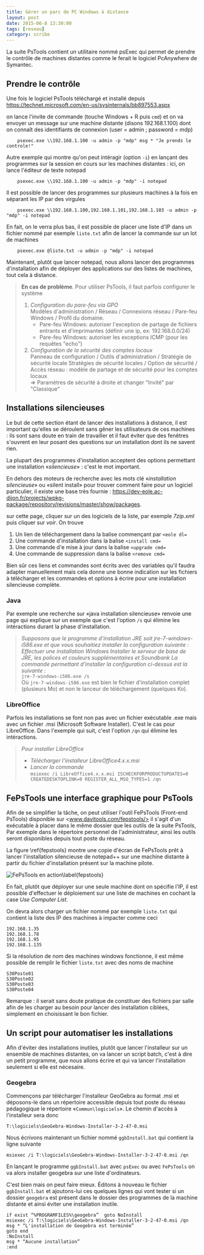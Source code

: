 ```yaml
---
title: Gérer un parc de PC Windows à distance
layout: post
date: 2015-06-8 13:30:00
tags: [reseau]
category: scribe
---
```


La suite PsTools contient un utilitaire nommé psExec qui permet de prendre
le contrôle de machines distantes comme le ferait le logiciel PcAnywhere
de Symantec.


## Prendre le contrôle

Une fois le logiciel PsTools téléchargé et installé depuis 
<https://technet.microsoft.com/en-us/sysinternals/bb897553.aspx>

on lance l'invite de commande (touche Windows + R puis `cmd`)
et on va envoyer un message sur une machine distante (disons 192.168.1.100)
dont on connaît des identifiants de connexion (user = admin ; password = mdp)

```
    psexec.exe \\192.168.1.100 -u admin -p "mdp" msg * "Je prends le controle!"
```

Autre exemple qui montre qu'on peut intéragir (option `-i`) en lançant des
programmes sur la session en cours sur les machines distantes : ici, on lance
l'éditeur de texte notepad

```
    psexec.exe \\192.168.1.100 -u admin -p "mdp" -i notepad
```

Il est possible de lancer des programmes sur plusieurs machines à la fois
en séparant les IP par des virgules

```
    psexec.exe \\192.168.1.100,192.168.1.101,192.168.1.103 -u admin -p "mdp" -i notepad
```

En fait, on le verra plus bas, il est possible de placer une liste d'IP dans un fichier 
nommé par exemple `liste.txt` afin de lancer la commande sur un lot de machines

```
    psexec.exe @liste.txt -u admin -p "mdp" -i notepad
```

Maintenant, plutôt que lancer notepad, nous allons lancer des programmes
d'installation afin de déployer des applications sur des listes de machines,
tout cela à distance.


<!--
On peut aussi prendre la main sur l'invite de commande de la machine distante
pour y travailler

```
    psexec.exe \\192.168.1.100 -u admin -p "mdp" cmd
```

Pour vérifier que vous travaillez désormais sur la machine distante, essayez

```
    msg * "Je travaile à distance"
```
-->

> **En cas de problème**. Pour utiliser PsTools, il faut parfois configurer
> le système
>
> 1. *Configuration du pare-feu via GPO*\
>    Modèles d'administration / Réseau / Connexions réseau / Pare-feu Windows /
>    Profil du domaine.
>     - Pare-feu Windows: autoriser l'exception de partage de fichiers entrants et
>       d'imprimantes (définir une ip, ex: 192.168.0.0/24)
>     - Pare-feu Windows: autoriser les exceptions ICMP (pour les requêtes "echo")
> 2. *Configuration de la sécurité des comptes locaux*\
>    Panneau de configuration / Outils d'administration / Stratégie de sécurité
>    locale Stratégies de sécurité locales / Option de sécurité /
>    Accès réseau : modèle de partage et de sécurité pour les comptes locaux\
>    => Paramètres de sécurité à droite et changer "Invité" par "Classique"


## Installations silencieuses

Le but de cette section étant de lancer des installations à distance, il est 
important qu'elles se déroulent sans gêner les utilisateurs de ces machines :
ils sont sans doute en train de travailler et il faut éviter que des fenêtres 
s'ouvrent en leur posant des questions sur un installation dont ils ne savent
rien.

La plupart des programmes d'installation acceptent des options permettant une 
installation «*silencieuse*» : c'est le mot important.

En dehors des moteurs de recherche avec les mots clé «*installation silencieuse*»
ou «silent install» pour trouver comment faire pour un logiciel particulier,
il existe une base très fournie :
<https://dev-eole.ac-dijon.fr/projects/wpkg-package/repository/revisions/master/show/packages>.

sur cette page, cliquer sur un des logiciels de la liste, par exemple *7zip.xml*
puis cliquer sur *voir*. On trouve

1. Un lien de téléchargement dans la balise commençant par `<eole dl=`
2. Une commande d'installation dans la balise `<install cmd=`
2. Une commande d'e mise à jour dans la balise `<upgrade cmd=`
2. Une commande de suppression dans la balise `<remove cmd=`

Bien sûr ces liens et commandes sont écrits avec des variables qu'il faudra
adapter manuellement mais cela donne une bonne indication sur les fichiers à
télécharger et les commandes et options à écrire pour une installation
silencieuse complète.

### Java

Par exemple une recherche sur «java installation silencieuse» renvoie une page
qui explique sur un exemple que c'est l'option `/s` qui élimine les intéractions
durant la phase d'installation. 

> *Supposons que le programme d'installation JRE soit jre-7-windows-i586.exe 
> et que vous souhaitiez installer la configuration suivante :
> Effectuer une installation Windows Installer le serveur de base de JRE, les
> polices et couleurs supplémentaires et Soundbank La commande permettant
> d'installer la configuration ci-dessus est la suivante :* \
> `jre-7-windows-i586.exe /s`\
> Où `jre-7-windows-i586.exe` est bien le fichier d'installation complet 
> (plusieurs Mo) et non le lanceur de téléchargement (quelques Ko).

### LibreOffice

Parfois les installations se font non pas avec un fichier exécutable .exe
mais avec un fichier .msi (Microsoft Software Installer). C'est le cas pour
LibreOffice. Dans l'exemple qui suit, c'est l'option `/qn` qui élimine les
intéractions.

> *Pour installer LibreOffice*
>
> - *Télécharger l'installeur LibreOffice4.x.x.msi*
> - *Lancer la commande* \
>   `msiexec /i LibreOffice4.x.x.msi ISCHECKFORPRODUCTUPDATES=0 CREATEDESKTOPLINK=0 REGISTER_ALL_MSO_TYPES=1 /qn`

## FePsTools une interface graphique pour PsTools


Afin de se simplifier la tâche, on peut utiliser l'outil FePsTools (Front-end
PsTools) disponible sur <www.davitools.com/fepstools/> il s'agit d'un
exécutable à placer dans le même dossier que les outils de la suite PsTools,
Par exemple dans le répertoire personnel de l'administrateur, ainsi les outils
seront disponibles depuis tout poste du réseau.

La figure \ref{fepstools} montre une copie d'écran de FePsTools prêt à 
lancer l'installation silencieuse de notepad++ sur une machine distante
à partir du fichier d'installation présent sur la machine pilote.

![FePsTools en action\label{fepstools}](figs/fepstools.png)

En fait, plutôt que déployer sur une seule machine dont on spécifie l'IP, 
il est possible d'effectuer le déploiement sur une liste de 
machines en cochant la case *Use Computer List*.

On devra alors charger un fichier nommé par exemple `liste.txt` qui contient 
la liste des IP des machines à impacter comme ceci

    192.168.1.35
    192.168.1.78
    192.168.1.95
    192.168.1.135

Si la résolution de nom des machines windows fonctionne, il est même possible 
de remplir le fichier `liste.txt` avec des noms de machine

    S30Poste01
    S30Poste02
    S30Poste03
    S30Poste04

Remarque : il serait sans doute pratique de constituer des fichiers par salle
afin de les charger au besoin pour lancer des installation ciblées, simplement
en choisissant le bon fichier.

## Un script pour automatiser les installations
    
Afin d'éviter des installations inutiles, plutôt que lancer l'installeur sur un
ensemble de machines distantes, on va lancer un script batch, c'est à dire un
petit programme, que nous allons écrire et qui va lancer l'installation
seulement si elle est nécesaire.

### Geogebra

Commençons par télécharger l'installeur GeoGebra au format .msi et déposons-le
dans un répertoire accessible depuis tout poste du réseau pédagogique le
répertoire «`Commun\logiciels`». Le chemin d'accès à l'installeur sera donc

    T:\logiciels\GeoGebra-Windows-Installer-3-2-47-0.msi

Nous écrivons maintenant un fichier nommé `ggbInstall.bat` qui contient la ligne
suivante

    msiexec /i T:\logiciels\GeoGebra-Windows-Installer-3-2-47-0.msi /qn

En lançant le programme `ggbInstall.bat` avec `psExec` ou avec `FePsTools` on
va alors installer geogebra sur une liste d'ordinateurs.

C'est bien mais on peut faire mieux. Éditons à nouveau le fichier
`ggbInstall.bat` et ajoutons-lui  ces quelques lignes qui vont tester si un
dossier `geogebra` est présent dans le dossier des programmes de la machine
distante et ainsi éviter une installation inutile.

    if exist “%PROGRAMFILES%\geogebra”  goto NoInstall
    msiexec /i T:\logiciels\GeoGebra-Windows-Installer-3-2-47-0.msi /qn
    msg * “L'installation de Geogebra est terminée”
    goto end
    :NoInstall
    msg * “Aucune installation”
    :end

<!--
> Allons encore plus loin. Supposons que le fichier contenant la liste des
> adresses IP des machines distantes contienne un grand nombre de machines mais
> qu'on souhaite installer GeoGebra seulement sur les ordinateurs de la salle23
> (tous nommés `S23POSTE01` , `S23POSTE02`, `S23POSTE03`, etc.)

> On va modifier à nouveau le fichier `ggbInstall.bat` pour lui ajouter une ligne
> qui teste si le nom de la machine contient la chaine de caractères `S23POSTE` 

> Pour cela on enregistre le nom de l'ordinateur dans la variable `ordi`.
> Ensuite, utilise le code `%ordi:S23POSTE=%` qui va afficher le nom de l'ordi
> dans lequel la chaîne `S23POSTE` sera remplacée par une chaîne vide.  On peut
> alors comparer avec la chaîne originale contenue dans la variable  `ordi`. Si
> les chaînes sont égales, c'est que la machine ne fait partie de la salle 23 et
> donc on passe l'installation.

>     set ordi=%COMPUTERNAME%
>     if x%ordi:S23POSTE=% == x%ordi%    goto NoInstall
>     if exist “%PROGRAMFILES%\geogebra” goto NoInstall
>     msiexec /i T:\logiciels\GeoGebra-Windows-Installer-3-2-47-0.msi /qn
>     msg * “Installation de Geogebra terminée”
>     goto end
>     :NoInstall
>     msg * “Aucune installation”
>     :end
-->

